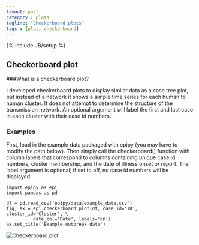 ```yaml
---
layout: post
category : plots
tagline: "Checkerboard plots"
tags : [plot, checkerboard]
---
```

{% include JB/setup %}

## Checkerboard plot

###What is a checkerboard plot?

I developed checkerboard plots to display similar data as a case tree plot, but instead of a network it shows a simple time series for each human to human cluster. It does not attempt to determine the structure of the transmission network. An optional argument will label the first and last case in each cluster with their case id numbers.


### Examples

First, load in the example data packaged with epipy (you may have to modify the path below). Then simply call the checkerboard() function with column labels that correspond to columns containing unique case id numbers, cluster membership, and the date of illness onset or report. The label argument is optional; if set to off, no case id numbers will be displayed.

    import epipy as epi
    import pandas as pd

    df = pd.read_csv('epipy/data/example_data.csv')
    fig, ax = epi.checkerboard_plot(df, case_id='ID', cluster_id='Cluster', \
              date_col='Date', labels='on')
    ax.set_title('Example outbreak data')


![Checkerboard plot](https://github.com/cmrivers/epipy/blob/master/figs/test_checkerboard.png)
